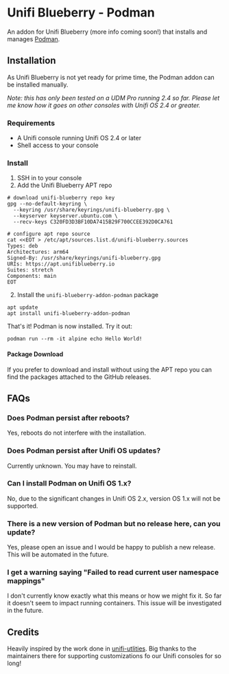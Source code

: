 # Unifi Blueberry - Podman

An addon for Unifi Blueberry (more info coming soon!) that installs and manages [Podman](https://podman.io/).

## Installation

As Unifi Blueberry is not yet ready for prime time, the Podman addon can be installed manually.

_Note: this has only been tested on a UDM Pro running 2.4 so far. Please let me know how it goes on other consoles with Unifi OS 2.4 or greater._

### Requirements

* A Unifi console running Unifi OS 2.4 or later
* Shell access to your console

### Install

1. SSH in to your console
2. Add the Unifi Blueberry APT repo
```shell
# download unifi-blueberry repo key
gpg --no-default-keyring \
  --keyring /usr/share/keyrings/unifi-blueberry.gpg \
  --keyserver keyserver.ubuntu.com \
  --recv-keys C320FD3D3BF10DA7415B29F700CCEE392D0CA761

# configure apt repo source
cat <<EOT > /etc/apt/sources.list.d/unifi-blueberry.sources
Types: deb
Architectures: arm64
Signed-By: /usr/share/keyrings/unifi-blueberry.gpg
URIs: https://apt.unifiblueberry.io
Suites: stretch
Components: main
EOT
```
2. Install the `unifi-blueberry-addon-podman` package
```shell
apt update
apt install unifi-blueberry-addon-podman
```

That's it! Podman is now installed. Try it out:
```shell
podman run --rm -it alpine echo Hello World!
```

#### Package Download

If you prefer to download and install without using the APT repo you can find the packages attached to the GitHub releases.

## FAQs

### Does Podman persist after reboots?

Yes, reboots do not interfere with the installation.

### Does Podman persist after Unifi OS updates?

Currently unknown. You may have to reinstall.

### Can I install Podman on Unifi OS 1.x?

No, due to the significant changes in Unifi OS 2.x, version OS 1.x will not be supported.

### There is a new version of Podman but no release here, can you update?

Yes, please open an issue and I would be happy to publish a new release. This will be automated in the future.

### I get a warning saying "Failed to read current user namespace mappings"

I don't currently know exactly what this means or how we might fix it. So far it doesn't seem to impact running containers. This issue will be investigated in the future.


## Credits

Heavily inspired by the work done in [unifi-utlities](https://github.com/unifi-utilities/unifios-utilities). Big thanks to the maintainers there for supporting customizations fo our Unifi consoles for so long!
